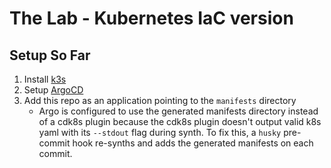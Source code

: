 # The Lab - Kubernetes IaC version

## Setup So Far

1. Install [k3s](https://k3s.io/)
2. Setup [ArgoCD](https://argoproj.github.io/cd/)
3. Add this repo as an application pointing to the `manifests` directory
   - Argo is configured to use the generated manifests directory instead of a cdk8s plugin because the cdk8s plugin doesn't output valid k8s yaml with its `--stdout` flag during synth. To fix this, a `husky` pre-commit hook re-synths and adds the generated manifests on each commit. 
